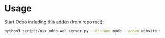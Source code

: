 # Usage

Start Odoo including this addon (from repo root):

```bash
python3 scripts/nix_odoo_web_server.py --db-name mydb --addon website_sale_product_pack
```
